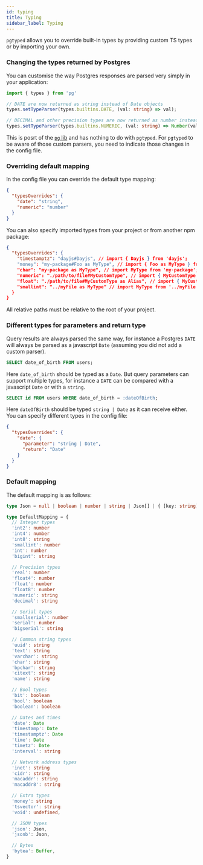 ```yaml
---
id: typing
title: Typing
sidebar_label: Typing
---
```


`pgtyped` allows you to override built-in types by providing custom TS types or by importing your own.

### Changing the types returned by Postgres

You can customise the way Postgres responses are parsed very simply in your application:

```ts
import { types } from 'pg'

// DATE are now returned as string instead of Date objects
types.setTypeParser(types.builtins.DATE, (val: string) => val);

// DECIMAL and other precision types are now returned as number instead of string
types.setTypeParser(types.builtins.NUMERIC, (val: string) => Number(val));
```

This is posrt of the [`pg` lib](https://github.com/brianc/node-pg-types) and has nothing to do with `pgtyped`.
For `pgtyped` to be aware of those custom parsers, you need to indicate those changes in the config file.

### Overriding default mapping

In the config file you can override the default type mapping:
```json
{
  "typesOverrides": { 
    "date": "string",
    "numeric": "number"
  }
}
```

You can also specify imported types from your project or from another npm package:
```json
{
  "typesOverrides": { 
    "timestamptz": "dayjs#Dayjs", // import { Dayjs } from 'dayjs';
    "money": "my-package#Foo as MyType", // import { Foo as MyType } from 'my-package';
    "char": "my-package as MyType", // import MyType from 'my-package';
    "numeric": "./path/to/file#MyCustomType", // import { MyCustomType } from './path/to/file';
    "float": "./path/to/file#MyCustomType as Alias", // import { MyCustomType as Alias } from './path/to/file';
    "smallint": "../myFile as MyType" // import MyType from '../myFile';
  }
}
```

All relative paths must be relative to the root of your project.

### Different types for parameters and return type

Query results are always parsed the same way, for instance a Postgres `DATE` will always be parsed as a javascript `Date` 
(assuming you did not add a custom parser).

```sql
SELECT date_of_birth FROM users;
```

Here `date_of_birth` should be typed as a `Date`. But query parameters can support multiple types, for instance a `DATE` 
can be compared with a javascript `Date` or with a `string`.

```sql
SELECT id FROM users WHERE date_of_birth = :dateOfBirth;
```

Here `dateOfBirth` should be typed `string | Date` as it can receive either. You can specify different types in the config file:
```json
{
  "typesOverrides": { 
    "date": {
      "parameter": "string | Date",
      "return": "Date"
    } 
  }
}
```

### Default mapping
The default mapping is as follows:

```ts
type Json = null | boolean | number | string | Json[] | { [key: string]: Json }

type DefaultMapping = {
  // Integer types
  'int2': number
  'int4': number
  'int8': string
  'smallint': number
  'int': number
  'bigint': string

  // Precision types
  'real': number
  'float4': number
  'float': number
  'float8': number
  'numeric': string
  'decimal': string

  // Serial types
  'smallserial': number
  'serial': number
  'bigserial': string

  // Common string types
  'uuid': string
  'text': string
  'varchar': string
  'char': string
  'bpchar': string
  'citext': string
  'name': string

  // Bool types
  'bit': boolean
  'bool': boolean
  'boolean': boolean

  // Dates and times
  'date': Date
  'timestamp': Date
  'timestamptz': Date
  'time': Date
  'timetz': Date
  'interval': string

  // Network address types
  'inet': string
  'cidr': string
  'macaddr': string
  'macaddr8': string

  // Extra types
  'money': string
  'tsvector': string
  'void': undefined,

  // JSON types
  'json': Json,
  'jsonb': Json,

  // Bytes
  'bytea': Buffer,
}
```